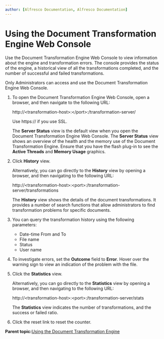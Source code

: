 ```yaml
---
author: [Alfresco Documentation, Alfresco Documentation]
---
```


# Using the Document Transformation Engine Web Console

Use the Document Transformation Engine Web Console to view information about the engine and transformation errors. The console provides the status of the engine, a historical view of all the transformations completed, and the number of successful and failed transformations.

Only Administrators can access and use the Document Transformation Engine Web Console.

1.  To open the Document Transformation Engine Web Console, open a browser, and then navigate to the following URL:

    http://<transformation-host\>:</port\>:/transformation-server/

    Use https:// if you use SSL.

    The **Server Status** view is the default view when you open the Document Transformation Engine Web Console. The **Server Status** view shows an overview of the health and the memory use of the Document Transformation Engine. Ensure that you have the flash plug-in to see the **Active Threads** and **Memory Usage** graphics.

2.  Click **History** view.

    Alternatively, you can go directly to the **History** view by opening a browser, and then navigating to the following URL:

    http://<transformation-host\>:<port\>:/transformation-server/transformations

    The **History** view shows the details of the document transformations. It provides a number of search functions that allow administrators to find transformation problems for specific documents. 

3.  You can query the transformation history using the following parameters:

    -   Date-time From and To
    -   File name
    -   Status
    -   User name
4.  To investigate errors, set the **Outcome** field to **Error**. Hover over the warning sign to view an indication of the problem with the file.

5.  Click the **Statistics** view.

    Alternatively, you can go directly to the **Statistics** view by opening a browser, and then navigating to the following URL:

    http://<transformation-host\>:<port\>:/transformation-server/stats

    The **Statistics** view indicates the number of transformations, and the success or failed ratio.

6.  Click the reset link to reset the counter.


**Parent topic:**[Using the Document Transformation Engine](../concepts/transerv-using.md)

